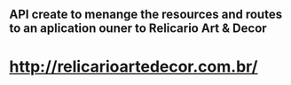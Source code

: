 ## API create to menange the resources and routes to an aplication ouner to Relicario Art & Decor

# http://relicarioartedecor.com.br/  